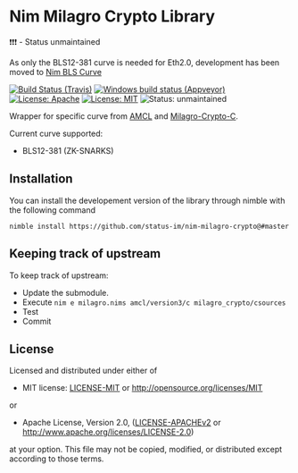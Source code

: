 # Nim Milagro Crypto Library

❗❗❗ - Status unmaintained

As only the BLS12-381 curve is needed for Eth2.0, development has been moved to [Nim BLS Curve](https://github.com/status-im/nim-blscurve)

[![Build Status (Travis)](https://img.shields.io/travis/status-im/nim-milagro-crypto/master.svg?label=Linux%20/%20macOS "Linux/macOS build status (Travis)")](https://travis-ci.org/status-im/nim-milagro-crypto)
[![Windows build status (Appveyor)](https://img.shields.io/appveyor/ci/nimbus/nim-milagro-crypto/master.svg?label=Windows "Windows build status (Appveyor)")](https://ci.appveyor.com/project/nimbus/nim-milagro-crypto)
[![License: Apache](https://img.shields.io/badge/License-Apache%202.0-blue.svg)](https://opensource.org/licenses/Apache-2.0)
[![License: MIT](https://img.shields.io/badge/License-MIT-blue.svg)](https://opensource.org/licenses/MIT)
![Status: unmaintained](https://img.shields.io/badge/status-unmaintained-red.svg)

Wrapper for specific curve from [AMCL](https://github.com/milagro-crypto/amcl) and [Milagro-Crypto-C](https://github.com/milagro-crypto/milagro-crypto-c).

Current curve supported:

  - BLS12-381 (ZK-SNARKS)

## Installation

You can install the developement version of the library through nimble with the following command
```
nimble install https://github.com/status-im/nim-milagro-crypto@#master
```

## Keeping track of upstream

To keep track of upstream:

- Update the submodule.
- Execute `nim e milagro.nims amcl/version3/c milagro_crypto/csources`
- Test
- Commit

## License

Licensed and distributed under either of

* MIT license: [LICENSE-MIT](LICENSE-MIT) or http://opensource.org/licenses/MIT

or

* Apache License, Version 2.0, ([LICENSE-APACHEv2](LICENSE-APACHEv2) or http://www.apache.org/licenses/LICENSE-2.0)

at your option. This file may not be copied, modified, or distributed except according to those terms.
